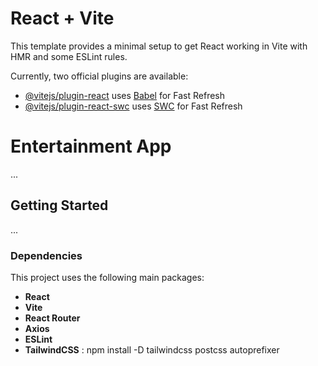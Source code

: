 # React + Vite

This template provides a minimal setup to get React working in Vite with HMR and some ESLint rules.

Currently, two official plugins are available:

- [@vitejs/plugin-react](https://github.com/vitejs/vite-plugin-react/blob/main/packages/plugin-react/README.md) uses [Babel](https://babeljs.io/) for Fast Refresh
- [@vitejs/plugin-react-swc](https://github.com/vitejs/vite-plugin-react-swc) uses [SWC](https://swc.rs/) for Fast Refresh

# Entertainment App

...

## Getting Started

...

### Dependencies

This project uses the following main packages:

- **React**
- **Vite**
- **React Router**
- **Axios**
- **ESLint**
- **TailwindCSS** : npm install -D tailwindcss postcss autoprefixer
